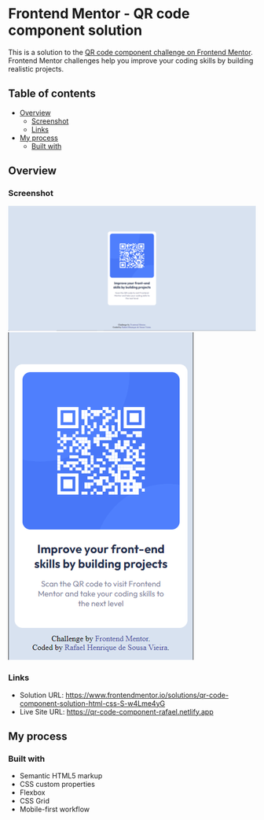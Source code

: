 # Frontend Mentor - QR code component solution

This is a solution to the [QR code component challenge on Frontend Mentor](https://www.frontendmentor.io/challenges/qr-code-component-iux_sIO_H). Frontend Mentor challenges help you improve your coding skills by building realistic projects. 

## Table of contents

- [Overview](#overview)
  - [Screenshot](#screenshot)
  - [Links](#links)
- [My process](#my-process)
  - [Built with](#built-with)

## Overview

### Screenshot

![](images/desktop.png)
![](images/mobile.png)

### Links

- Solution URL: https://www.frontendmentor.io/solutions/qr-code-component-solution-html-css-S-w4Lme4yG
- Live Site URL: https://qr-code-component-rafael.netlify.app

## My process

### Built with

- Semantic HTML5 markup
- CSS custom properties
- Flexbox
- CSS Grid
- Mobile-first workflow
